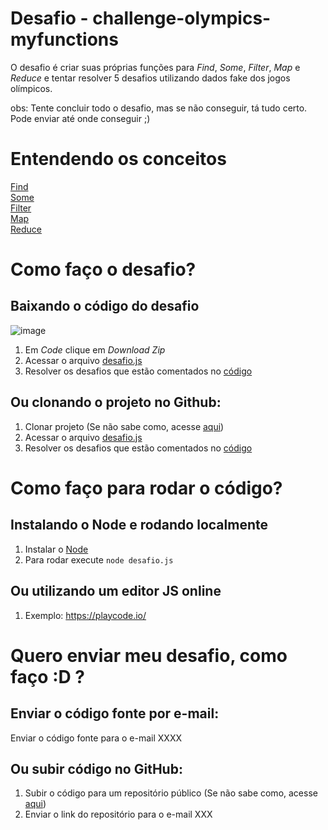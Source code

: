 # Desafio - challenge-olympics-myfunctions

O desafio é criar suas próprias funções para <i>Find</i>, <i>Some</i>, <i>Filter</i>, <i>Map</i> e <i>Reduce</i> e tentar resolver 5 desafios utilizando dados fake dos jogos olímpicos.

obs: Tente concluir todo o desafio, mas se não conseguir, tá tudo certo. Pode enviar até onde conseguir ;)

# Entendendo os conceitos

[Find](https://developer.mozilla.org/pt-BR/docs/Web/JavaScript/Reference/Global_Objects/Array/find)\
[Some](https://developer.mozilla.org/pt-BR/docs/Web/JavaScript/Reference/Global_Objects/Array/some)\
[Filter](https://developer.mozilla.org/pt-BR/docs/Web/JavaScript/Reference/Global_Objects/Array/filter)\
[Map](https://developer.mozilla.org/pt-BR/docs/Web/JavaScript/Reference/Global_Objects/Array/map)\
[Reduce](https://developer.mozilla.org/pt-BR/docs/Web/JavaScript/Reference/Global_Objects/Array/Reduce)

# Como faço o desafio?

## Baixando o código do desafio
![image](https://user-images.githubusercontent.com/10099220/127404640-ad314c26-61c2-4a20-b47e-60115f6434b9.png)
1. Em <i>Code</i> clique em <i>Download Zip</i>
2. Acessar o arquivo [desafio.js](https://github.com/dbserver/challenge-olympics-myfunctions/blob/main/desafio.js)
3. Resolver os desafios que estão comentados no [código](https://github.com/dbserver/challenge-olympics-myfunctions/blob/main/desafio.js)

## Ou clonando o projeto no Github:

1. Clonar projeto (Se não sabe como, acesse [aqui](https://docs.github.com/pt/github/creating-cloning-and-archiving-repositories/cloning-a-repository-from-github/cloning-a-repository))
2. Acessar o arquivo [desafio.js](https://github.com/dbserver/challenge-olympics-myfunctions/blob/main/desafio.js)
3. Resolver os desafios que estão comentados no [código](https://github.com/dbserver/challenge-olympics-myfunctions/blob/main/desafio.js)

# Como faço para rodar o código?

## Instalando o Node e rodando localmente

1. Instalar o [Node](https://nodejs.org/en/)
2. Para rodar execute `node desafio.js`

## Ou utilizando um editor JS online

1. Exemplo: https://playcode.io/

# Quero enviar meu desafio, como faço :D ?

## Enviar o código fonte por e-mail:

Enviar o código fonte para o e-mail XXXX

## Ou subir código no GitHub:

1. Subir o código para um repositório público (Se não sabe como, acesse [aqui](https://docs.github.com/pt/github/managing-files-in-a-repository/managing-files-using-the-command-line/adding-a-file-to-a-repository-using-the-command-line))
2. Enviar o link do repositório para o e-mail XXX


